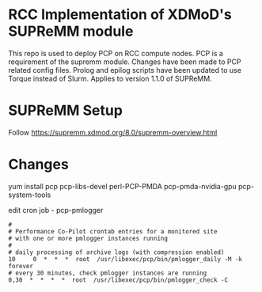 # RCC Implementation of XDMoD's SUPReMM module
This repo is used to deploy PCP on RCC compute nodes. PCP is a requirement of the supremm module. Changes have been made to PCP related config files. Prolog and epilog scripts have been updated to use Torque instead of Slurm. Applies to version 1.1.0 of SUPReMM.

# SUPReMM Setup

Follow https://supremm.xdmod.org/8.0/supremm-overview.html

# Changes
yum install pcp pcp-libs-devel perl-PCP-PMDA pcp-pmda-nvidia-gpu pcp-system-tools

edit cron job - pcp-pmlogger
```
#
# Performance Co-Pilot crontab entries for a monitored site
# with one or more pmlogger instances running
#
# daily processing of archive logs (with compression enabled)
10     0  *  *  *  root  /usr/libexec/pcp/bin/pmlogger_daily -M -k forever
# every 30 minutes, check pmlogger instances are running
0,30  *  *  *  *  root  /usr/libexec/pcp/bin/pmlogger_check -C
```
